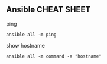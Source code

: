 ## Ansible CHEAT SHEET
ping 
```
ansible all -m ping
```
show hostname 
```
ansible all -m command -a "hostname"
```
